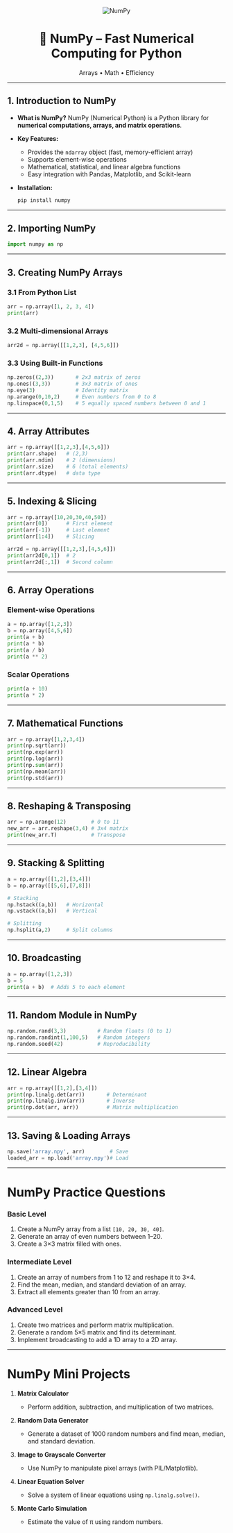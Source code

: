
<p align="center">
  <img src="https://img.shields.io/badge/NumPy%20Library-High%20Performance%20Computing-007ACC?style=for-the-badge&logo=python&logoColor=white" alt="NumPy" />
</p>

<h1 align="center">🔢 NumPy – Fast Numerical Computing for Python</h1>

<p align="center">
  Arrays • Math • Efficiency
</p>

---

## **1. Introduction to NumPy**

* **What is NumPy?**
  NumPy (Numerical Python) is a Python library for **numerical computations, arrays, and matrix operations**.

* **Key Features:**

  * Provides the `ndarray` object (fast, memory-efficient array)
  * Supports element-wise operations
  * Mathematical, statistical, and linear algebra functions
  * Easy integration with Pandas, Matplotlib, and Scikit-learn

* **Installation:**

  ```bash
  pip install numpy
  ```

---

## **2. Importing NumPy**

```python
import numpy as np
```

---

## **3. Creating NumPy Arrays**

### 3.1 From Python List

```python
arr = np.array([1, 2, 3, 4])
print(arr)
```

### 3.2 Multi-dimensional Arrays

```python
arr2d = np.array([[1,2,3], [4,5,6]])
```

### 3.3 Using Built-in Functions

```python
np.zeros((2,3))       # 2x3 matrix of zeros
np.ones((3,3))        # 3x3 matrix of ones
np.eye(3)             # Identity matrix
np.arange(0,10,2)     # Even numbers from 0 to 8
np.linspace(0,1,5)    # 5 equally spaced numbers between 0 and 1
```

---

## **4. Array Attributes**

```python
arr = np.array([[1,2,3],[4,5,6]])
print(arr.shape)   # (2,3)
print(arr.ndim)    # 2 (dimensions)
print(arr.size)    # 6 (total elements)
print(arr.dtype)   # data type
```

---

## **5. Indexing & Slicing**

```python
arr = np.array([10,20,30,40,50])
print(arr[0])      # First element
print(arr[-1])     # Last element
print(arr[1:4])    # Slicing

arr2d = np.array([[1,2,3],[4,5,6]])
print(arr2d[0,1])  # 2
print(arr2d[:,1])  # Second column
```

---

## **6. Array Operations**

### Element-wise Operations

```python
a = np.array([1,2,3])
b = np.array([4,5,6])
print(a + b)
print(a * b)
print(a / b)
print(a ** 2)
```

### Scalar Operations

```python
print(a + 10)
print(a * 2)
```

---

## **7. Mathematical Functions**

```python
arr = np.array([1,2,3,4])
print(np.sqrt(arr))
print(np.exp(arr))
print(np.log(arr))
print(np.sum(arr))
print(np.mean(arr))
print(np.std(arr))
```

---

## **8. Reshaping & Transposing**

```python
arr = np.arange(12)        # 0 to 11
new_arr = arr.reshape(3,4) # 3x4 matrix
print(new_arr.T)           # Transpose
```

---

## **9. Stacking & Splitting**

```python
a = np.array([[1,2],[3,4]])
b = np.array([[5,6],[7,8]])

# Stacking
np.hstack((a,b))   # Horizontal
np.vstack((a,b))   # Vertical

# Splitting
np.hsplit(a,2)     # Split columns
```

---

## **10. Broadcasting**

```python
a = np.array([1,2,3])
b = 5
print(a + b)  # Adds 5 to each element
```

---

## **11. Random Module in NumPy**

```python
np.random.rand(3,3)          # Random floats (0 to 1)
np.random.randint(1,100,5)   # Random integers
np.random.seed(42)           # Reproducibility
```

---

## **12. Linear Algebra**

```python
arr = np.array([[1,2],[3,4]])
print(np.linalg.det(arr))       # Determinant
print(np.linalg.inv(arr))       # Inverse
print(np.dot(arr, arr))         # Matrix multiplication
```

---

## **13. Saving & Loading Arrays**

```python
np.save('array.npy', arr)        # Save
loaded_arr = np.load('array.npy')# Load
```

---

# **NumPy Practice Questions**

### Basic Level

1. Create a NumPy array from a list `[10, 20, 30, 40]`.
2. Generate an array of even numbers between 1–20.
3. Create a 3×3 matrix filled with ones.

### Intermediate Level

1. Create an array of numbers from 1 to 12 and reshape it to 3×4.
2. Find the mean, median, and standard deviation of an array.
3. Extract all elements greater than 10 from an array.

### Advanced Level

1. Create two matrices and perform matrix multiplication.
2. Generate a random 5×5 matrix and find its determinant.
3. Implement broadcasting to add a 1D array to a 2D array.

---

# **NumPy Mini Projects**

1. **Matrix Calculator**

   * Perform addition, subtraction, and multiplication of two matrices.

2. **Random Data Generator**

   * Generate a dataset of 1000 random numbers and find mean, median, and standard deviation.

3. **Image to Grayscale Converter**

   * Use NumPy to manipulate pixel arrays (with PIL/Matplotlib).

4. **Linear Equation Solver**

   * Solve a system of linear equations using `np.linalg.solve()`.

5. **Monte Carlo Simulation**

   * Estimate the value of π using random numbers.

